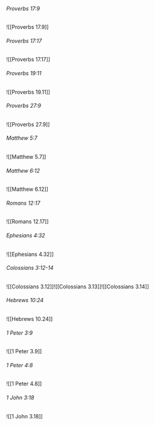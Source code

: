 ###### Proverbs 17:9

![[Proverbs 17.9]]

###### Proverbs 17:17

![[Proverbs 17.17]]

###### Proverbs 19:11

![[Proverbs 19.11]]

###### Proverbs 27:9

![[Proverbs 27.9]]

###### Matthew 5:7

![[Matthew 5.7]]

###### Matthew 6:12

![[Matthew 6.12]]

###### Romans 12:17

![[Romans 12.17]]

###### Ephesians 4:32

![[Ephesians 4.32]]

###### Colossians 3:12-14

![[Colossians 3.12]]![[Colossians 3.13]]![[Colossians 3.14]]

###### Hebrews 10:24

![[Hebrews 10.24]]

###### 1 Peter 3:9

![[1 Peter 3.9]]

###### 1 Peter 4:8

![[1 Peter 4.8]]

###### 1 John 3:18

![[1 John 3.18]]